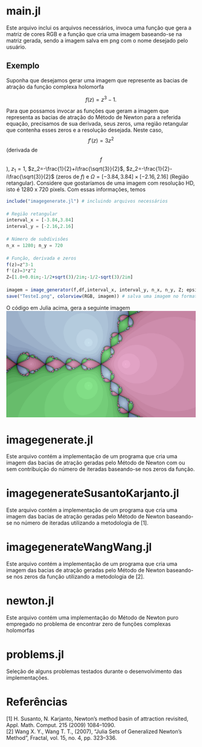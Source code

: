 # main.jl
Este arquivo inclui os arquivos necessários, invoca uma função que gera a matriz de cores RGB e a função que cria uma imagem baseando-se na matriz gerada, sendo a imagem salva em png com o nome desejado pelo usuário.

## Exemplo
Suponha que desejamos gerar uma imagem que represente as bacias de atração da função complexa holomorfa 

$$
f(z)=z^3-1.
$$

Para que possamos invocar as funções que geram a imagem que representa as bacias de atração do Método de Newton para a referida equação, precisamos de sua derivada, seus zeros, uma região retangular que contenha esses zeros e a resolução desejada. Neste caso, $$f'(z)=3z^2$$ (derivada de $$f$$), $z_1=1$, 
$z_2=-\frac{1}{2}+i\frac{\sqrt{3}}{2}$, $z_2=-\frac{1}{2}-i\frac{\sqrt{3}}{2}$ (zeros de $f$) e $\Omega=[-3.84,3.84]\times[-2.16,2.16]$ (Região retangular). Considere que gostaríamos de uma imagem com resolução HD, isto é 1280 x 720 pixels. Com essas informações, temos

```julia
include("imagegenerate.jl") # incluindo arquivos necessários

# Região retangular
interval_x = [-3.84,3.84]
interval_y = [-2.16,2.16]

# Número de subdivisões
n_x = 1280; n_y = 720 

# Função, derivada e zeros
f(z)=z^3-1
f'(z)=3*z^2
Z=[1.0+0.0im;-1/2+sqrt(3)/2im;-1/2-sqrt(3)/2im]

imagem = image_generator(f,df,interval_x, interval_y, n_x, n_y, Z; epsilon=1.e-12, iter = 40, factor=10, l=100)
save("TesteI.png", colorview(RGB, imagem)) # salva uma imagem no formato png com o nome dado na String
```

O código em Julia acima, gera a seguinte imagem
![Alt text](https://github.com/petimatematica/attraction_basins/blob/main/Fractais/TesteI.png)

# imagegenerate.jl
Este arquivo contém a implementação de um programa que cria uma imagem das bacias de atração geradas pelo Método de Newton com ou sem contribuição do número de iteradas baseando-se nos zeros da função.

# imagegenerateSusantoKarjanto.jl
Este arquivo contém a implementação de um programa que cria uma imagem das bacias de atração geradas pelo Método de Newton baseando-se no número de iteradas utilizando a metodologia de [1]. 

# imagegenerateWangWang.jl
Este arquivo contém a implementação de um programa que cria uma imagem das bacias de atração geradas pelo Método de Newton baseando-se nos zeros da função utilizando a metodologia de [2].

# newton.jl
Este arquivo contém uma implementação do Método de Newton puro empregado no problema de encontrar zero de funções complexas holomorfas

# problems.jl
Seleção de alguns problemas testados durante o desenvolvimento das implementações.

# Referências
[1] H. Susanto, N. Karjanto, Newton’s method basin of attraction revisited, Appl. Math. Comput. 215 (2009) 1084–1090.   
[2] Wang X. Y., Wang T. T., (2007), “Julia Sets of Generalized Newton’s Method”, Fractal, vol. 15, no. 4, pp. 323–336.  
